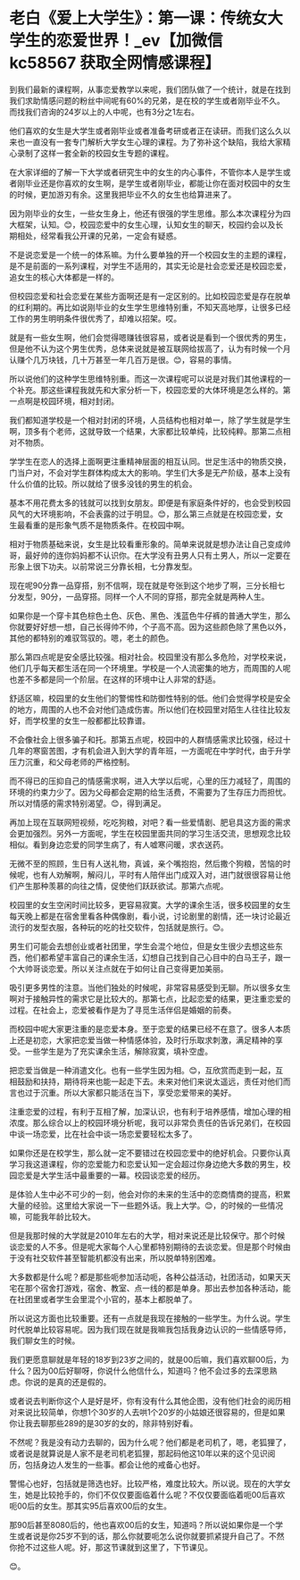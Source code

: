 # 老白《爱上大学生》：第一课：传统女大学生的恋爱世界！_ev【加微信 kc58567 获取全网情感课程】

到我们最新的课程啊，从事恋爱教学以来呢，我们团队做了一个统计，就是在找到我们求助情感问题的粉丝中间呢有60%的兄弟，是在校的学生或者刚毕业不久。而找我们咨询的24岁以上的人中呢，也有3分之1左右。

他们喜欢的女生是大学生或者刚毕业或者准备考研或者正在读研。而我们这么久以来也一直没有一套专门解析大学女生心理的课程。为了弥补这个缺陷，我给大家精心录制了这样一套全新的校园女生专题的课程。

在大家详细的了解一下大学或者研究生中的女生的内心事件，不管你本人是学生或者刚毕业还是你喜欢的女生啊，是学生或者刚毕业，都能让你在面对校园中的女生的时候，更加游刃有余。这里我把毕业不久的女生也给算进来了。

因为刚毕业的女生，一些女生身上，他还有很强的学生思维。那么本次课程分为四大框架，认知。😊，校园恋爱中的女生心理，认知女生的聊天，校园约会以及长期相处，经常看我公开课的兄弟，一定会有疑惑。

不是说恋爱是一个统一的体系嘛。为什么要单独的开一个校园女生的主题的课程，是不是前面的一系列课程，对学生不适用的，其实无论是社会恋爱还是校园恋爱，追女生的核心大体都是一样的。

但校园恋爱和社会恋爱在某些方面啊还是有一定区别的。比如校园恋爱是存在脱单的红利期的。再比如说刚毕业的女生学生思维特别重，不知天高地厚，让很多已经工作的男生明明条件很优秀了，却难以招架。哎。

就是有一些女生啊，他们会觉得嗯赚钱很容易，或者说是看到一个很优秀的男生，但是他不认为这个男生优秀，总体来说就是被互联网给拔高了，认为有时候一个月认赚个几万块钱，几十万甚至一年几百万是很。😊，容易的事情。

所以说他们的这种学生思维特别重。而这一次课程呢可以说是对我们其他课程的一个补充。那这些课程我就先和大家分析一下，校园恋爱的大体环境是怎么样的。第一点啊是校园环境，相对封闭。

我们都知道学校是一个相对封闭的环境，人员结构也相对单一，除了学生就是学生啊，顶多有个老师，这就导致一个结果，大家都比较单纯，比较纯粹。那第二点相对不物质。

学学生在恋人的选择上面啊更注重精神层面的相互认同。世足生活中的物质交换，门当户对，不会对学生群体构成太大的影响。学生们大多是无产阶级，基本上没有什么价值的比较。所以就给了很多没钱的男生的机会。

基本不用花费太多的钱就可以找到女朋友。即便是有家庭条件好的，也会受到校园风气的大环境影响，不会表露的过于明显。😊，那么第三点就是在校园恋爱，女生最看重的是形象气质不是物质条件。在校园中啊。

相对于物质基础来说，女生是比较看重形象的。简单来说就是想办法让自己变成帅哥，最好帅的连你妈妈都不认识你。在大学没有丑男人只有土男人，所以一定要在形象上很下功夫。以前常说三分靠长相，七分靠发型。

现在呢90分靠一品穿搭，别不信啊，现在就是夸张到这个地步了啊，三分长相七分发型，90分，一品穿搭。同样一个人不同的穿搭，那完全就是两种人生。

如果你是一个穿卡其色棕色土色、灰色、黑色、浅蓝色牛仔裤的普通大学生，那么你就要好好想一想，自己长得帅不帅，个子高不高。因为这些颜色除了黑色以外，其他的都特别的难驭驾驭的。嗯，老土的颜色。

那么第四点呢是安全感比较强。相对社会。校园里没有那么多危险，对学校来说，他们几乎每天都生活在同一个环境里。学校是一个人流密集的地方，而周围的人呢也差不多都是同一个阶层。在这样的环境中让人非常的舒适。

舒适区嘛，校园里的女生他们的警惕性和防御性特别的低。他们会觉得学校是安全的地方，周围的人也不会对他们造成伤害。所以他们在校园里对陌生人往往比较友好，而学校里的女生一般都都比较靠谱。

不会像社会上很多骗子和托。那第五点呢，校园中的人群情感需求比较强，经过十几年的寒窗苦图，才有机会进入到大学的青年班，一方面呢在中学时代，由于升学压力沉重，和父母老师的严格控制。

而不得已的压抑自己的情感需求啊，进入大学以后呢，心里的压力减轻了，周围的环境的约束力少了。因为父母都会定期的给生活费，不需要为了生存压力而担忧。所以对情感的需求特别渴望。😊，得到满足。

再加上现在互联网短视频，吃吃狗粮，对吧？看一些爱情剧、肥皂具这方面的需求会更加强烈。另外一方面呢，学生在校园里面共同的学习生活交流，思想观念比较相似。看到身边恋爱的同学生病了，有人嘘寒问暖，求衣送药。

无微不至的照顾，生日有人送礼物，真诚，亲个嘴抱抱，然后撒个狗粮，苦恼的时候呢，也有人劝解啊，解闷儿，平时有人陪伴出门成双入对，进门就很很容易让他们产生那种羡慕的向往之情，促使他们跃跃欲试。那第六点呢。

校园里的女生空闲时间比较多，更容易寂寞。大学的课余生活，很多校园里的女生每天晚上都是在宿舍里看各种偶像剧，看小说，讨论剧里的剧情，还一块讨论最近流行的发型衣服，各种玩的吃的社交软件，包括就是旅行。😊。

男生们可能会去想创业或者社团里，学生会混个地位，但是女生很少去想这些东西，他们都希望丰富自己的课余生活，幻想自己找到自己心目中的白马王子，跟一个大帅哥谈恋爱。所以关注点就在于如何让自己变得更加美丽。

吸引更多男性的注意。当他们独处的时候呢，非常容易感受到无聊。所以很多女生啊对于接触异性的需求它是比较大的。那第七点，比起恋爱的结果，更注重恋爱的过程。在社会上，恋爱被看作是为了寻觅生活伴侣是婚姻的前奏。

而校园中呢大家更注重的是恋爱本身。至于恋爱的结果已经不在意了。很多人本质上还是初恋，大家把恋爱当做一种情感体验，及时行乐取求刺激，满足精神的享受。一些学生是为了充实课余生活，解除寂寞，填补空虚。

把恋爱当做是一种消遣文化。也有一些学生因为相。😊，互欣赏而走到一起，互相鼓励和扶持，期待将来也能一起走下去。未来对他们来说太遥远，责任对他们而言也过于沉重。所以大家都只能活在当下，享受恋爱带来的美好。

注重恋爱的过程，有利于互相了解，加深认识，也有利于培养感情，增加心理的相浓度。那么综合以上的校园环境分析呢，我可以非常负责任的告诉兄弟们，在校园中谈一场恋爱，比在社会中谈一场恋爱要轻松太多了。

如果你还是在校学生，那么就一定不要错过在校园恋爱中的绝好机会。只要你认真学习我这道课程，你的恋爱能力和恋爱认知一定会超过你身边绝大多数的男生，校园恋爱是大学生活中最重要的一幕。校园谈恋爱的经历。

是体验人生中必不可少的一刻，他会对你的未来的生活中的恋商情商的提高，积累大量的经验。这里给大家说一下一些题外话。我上大学。😊，的时候的一些情况嘛，可能我年龄比较大。

但是我那时候的大学就是2010年左右的大学，相对来说还是比较保守。那个时候谈恋爱的人不多。但是呢大家每个人心里都特别期待的去谈恋爱。但是那个时候由于没有社交软件甚至智能机都没有出来，所以脱单特别困难。

大多数都是什么呢？都是那些呃参加活动呃，各种公益活动，社团活动，如果天天宅在那个宿舍打游戏，宿舍、教室、点一线的都是单身。那出去参加各种活动，能在社团里或者学生会里混个小官的，基本上都脱单了。

所以说这方面也比较重要。还有一点就是我现在接触的一些学生。为什么说。学生时代脱单比较容易呢。因为我们现在就是我嘛我包括我身边认识的一些情感导师，我们聊女生的时候。

我们更愿意聊就是年轻的18岁到23岁之间的，就是00后嘛，我们喜欢聊00后，为什么？因为00后好聊呀，你说什么他信什么，知道吗？他不会过多的去深思熟虑。你说的是真的还是假的。

或者说去判断你这个人是好是坏，你有没有什么其他企图，没有他们社会的阅历相对来说比较简单，你想1个30岁的人去哄1个20岁的小姑娘还很容易的，但是如果你让我去聊那些289的是30岁的女的，除非特别好看。

不然呢？我是没有动力去聊的，因为什么呢？他们都是老司机了，嗯，老狐狸了，或者说是就算说是人家不是老司机老狐狸，那起码他这10年以来的这个见识阅历，包括身边人发生的一些事。都会让他的戒备心也好。

警惕心也好，包括就是筛选也好。比较严格，难度比较大。所以说。现在的大学女生，她是比较抢手的，你们不仅仅要面临着什么呢？不仅仅要面临着呃00后喜欢呃00后的女生。那其实95后喜欢00后的女生。

那90后甚至8080后的，他也喜欢00后的女生，知道吗？所以说如果你是一个学生或者说是你25岁不到的话，那么你就要呃怎么说你就要抓紧提升自己了。不然你抢不过这些人呢。好，那这节课就到这里了，下节课见。

😊。